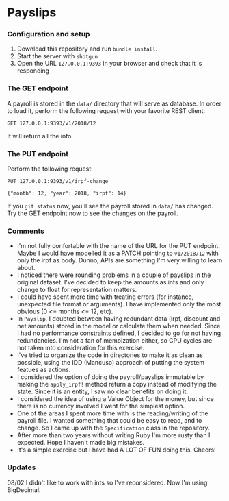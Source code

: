 # Payslips

### Configuration and setup

1. Download this repository and run `bundle install`.
1. Start the server with `shotgun`
1. Open the URL `127.0.0.1:9393` in your browser and check that it is responding


### The GET endpoint

A payroll is stored in the `data/` directory that will serve as database. In order to load it, perform the following request with your favorite REST client:

```
GET 127.0.0.1:9393/v1/2018/12
```

It will return all the info.

### The PUT endpoint

Perform the following request:

```
PUT 127.0.0.1:9393/v1/irpf-change

{"month": 12, "year": 2018, "irpf": 14}
```

If you `git status` now, you'll see the payroll stored in `data/` has changed. Try the GET endpoint now to see the changes on the payroll.


### Comments

* I'm not fully confortable with the name of the URL for the PUT endpoint. Maybe I would have modelled it as a PATCH pointing to `v1/2018/12` with only the irpf as body. Dunno, APIs are something I'm very willing to learn about.
* I noticed there were rounding problems in a couple of payslips in the original dataset. I've decided to keep the amounts as ints and only change to float for representation matters.
* I could have spent more time with treating errors (for instance, unexpected file format or arguments). I have implemented only the most obvious (0 <= months <= 12, etc).
* In `Payslip`, I doubted between having redundant data (irpf, discount and net amounts) stored in the model or calculate them when needed. Since I had no performance constraints defined, I decided to go for not having redundancies. I'm not a fan of memoization either, so CPU cycles are not taken into consideration for this exercise.
* I've tried to organize the code in directories to make it as clean as possible, using the IDD (Mancuso) approach of putting the system featues as actions.
* I considered the option of doing the payroll/payslips immutable by making the `apply_irpf!` method return a copy instead of modifying the state. Since it is an entity, I saw no clear benefits on doing it.
* I considered the idea of using a Value Object for the money, but since there is no currency involved I went for the simplest option.
* One of the areas I spent more time with is the reading/writing of the payroll file. I wanted something that could be easy to read, and to change. So I came up with the `Specification` class in the repository.
* After more than two years without writing Ruby I'm more rusty than I expected. Hope I haven't made big mistakes.
* It's a simple exercise but I have had A LOT OF FUN doing this. Cheers!


### Updates
08/02 I didn't like to work with ints so I've reconsidered. Now I'm using BigDecimal.
